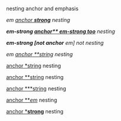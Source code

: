 nesting anchor and emphasis

*em [anchor **strong**](foo) nesting*

***em-strong [anchor** em-strong too](foo)** nesting*

***em-strong [not anchor** em] not nesting*

*em [anchor **string](foo) nesting*

[anchor *string](foo) nesting

[anchor **string](foo) nesting

[anchor ***string](foo) nesting

[anchor ***em*](foo) nesting

[anchor ***strong**](foo) nesting


